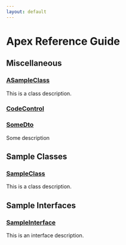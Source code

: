 ```yaml
---
layout: default
---
```


# Apex Reference Guide

## Miscellaneous

### [ASampleClass](miscellaneous/ASampleClass.md)

This is a class description.

### [CodeControl](miscellaneous/CodeControl.md)

### [SomeDto](miscellaneous/SomeDto.md)

Some description

## Sample Classes

### [SampleClass](sample-classes/SampleClass.md)

This is a class description.

## Sample Interfaces

### [SampleInterface](sample-interfaces/SampleInterface.md)

This is an interface description.